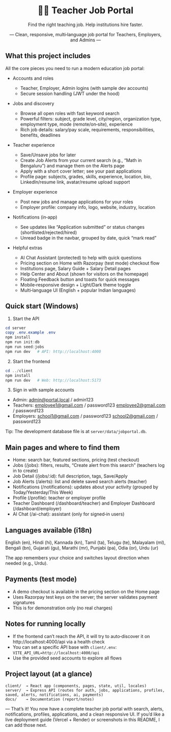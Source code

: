 <div align="center">

# 🧑‍🏫 Teacher Job Portal

Find the right teaching job. Help institutions hire faster.

— Clean, responsive, multi‑language job portal for Teachers, Employers, and Admins —

</div>

## What this project includes

All the core pieces you need to run a modern education job portal:

- Accounts and roles
  - Teacher, Employer, Admin logins (with sample dev accounts)
  - Secure session handling (JWT under the hood)

- Jobs and discovery
  - Browse all open roles with fast keyword search
  - Powerful filters: subject, grade level, city/region, organization type, employment type, mode (remote/on‑site), experience
  - Rich job details: salary/pay scale, requirements, responsibilities, benefits, deadlines

- Teacher experience
  - Save/Unsave jobs for later
  - Create Job Alerts from your current search (e.g., “Math in Bengaluru”) and manage them on the Alerts page
  - Apply with a short cover letter; see your past applications
  - Profile page: subjects, grades, skills, experience, location, bio, LinkedIn/resume link, avatar/resume upload support

- Employer experience
  - Post new jobs and manage applications for your roles
  - Employer profile: company info, logo, website, industry, location

- Notifications (in‑app)
  - See updates like “Application submitted” or status changes (shortlisted/rejected/hired)
  - Unread badge in the navbar, grouped by date, quick “mark read”

- Helpful extras
  - AI Chat Assistant (protected) to help with quick questions
  - Pricing section on Home with Razorpay (test mode) checkout flow
  - Institutions page, Salary Guide + Salary Detail pages
  - Help Center and About (shown for visitors on the homepage)
  - Floating Feedback button and toasts for quick messages
  - Mobile‑responsive design + Light/Dark theme toggle
  - Multi‑language UI (English + popular Indian languages)

## Quick start (Windows)

1) Start the API
```powershell
cd server
copy .env.example .env
npm install
npm run init:db
npm run seed:jobs
npm run dev   # API: http://localhost:4000
```

2) Start the frontend
```powershell
cd ../client
npm install
npm run dev   # Web: http://localhost:5173
```

3) Sign in with sample accounts
- Admin:    admin@portal.local / admin123
- Teachers: employee1@gmail.com / password123
            employee2@gmail.com / password123
- Employers: school1@gmail.com / password123
             school2@gmail.com / password123

Tip: The development database file is at `server/data/jobportal.db`.

## Main pages and where to find them

- Home: search bar, featured sections, pricing (test checkout)
- Jobs (/jobs): filters, results, “Create alert from this search” (teachers log in to create)
- Job Detail (/jobs/:id): full description, tags, Save/Apply
- Job Alerts (/alerts): list and delete saved search alerts (teacher)
- Notifications (/notifications): updates about your activity (grouped by Today/Yesterday/This Week)
- Profile (/profile): teacher or employer profile
- Teacher Dashboard (/dashboard/teacher) and Employer Dashboard (/dashboard/employer)
- AI Chat (/ai-chat): assistant (only for signed‑in users)

## Languages available (i18n)

English (en), Hindi (hi), Kannada (kn), Tamil (ta), Telugu (te), Malayalam (ml), Bengali (bn), Gujarati (gu), Marathi (mr), Punjabi (pa), Odia (or), Urdu (ur)

The app remembers your choice and switches layout direction when needed (e.g., Urdu).

## Payments (test mode)

- A demo checkout is available in the pricing section on the Home page
- Uses Razorpay test keys on the server; the server validates payment signatures
- This is for demonstration only (no real charges)

## Notes for running locally

- If the frontend can’t reach the API, it will try to auto‑discover it on http://localhost:4000/api via a health check
- You can set a specific API base with `client/.env`: `VITE_API_URL=http://localhost:4000/api`
- Use the provided seed accounts to explore all flows

## Project layout (at a glance)

```
client/  → React app (components, pages, state, util, locales)
server/  → Express API (routes for auth, jobs, applications, profiles, saved, alerts, notifications, ai, payments)
docs/    → Documentation (report/notes)
```

— That’s it! You now have a complete teacher job portal with search, alerts, notifications, profiles, applications, and a clean responsive UI. If you’d like a live deployment guide (Vercel + Render) or screenshots in this README, I can add those next.


